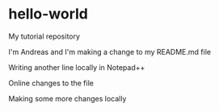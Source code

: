 # hello-world
My tutorial repository

I'm Andreas and I'm making a change to my README.md file

Writing another line locally in Notepad++

Online changes to the file

Making some more changes locally

